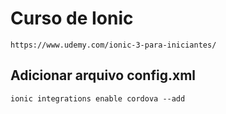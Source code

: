 # Curso de Ionic
    https://www.udemy.com/ionic-3-para-iniciantes/
## Adicionar arquivo config.xml
    ionic integrations enable cordova --add